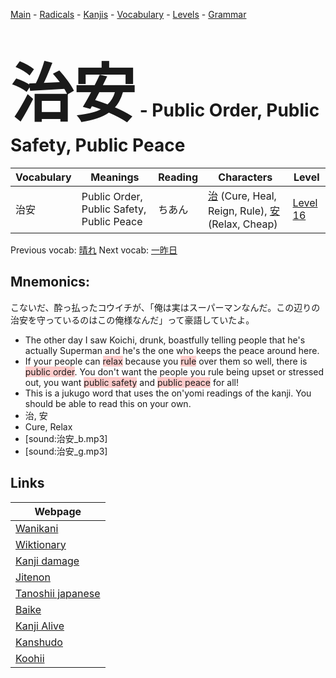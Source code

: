 <style> bigfont {font-size: 100px}</style>
[Main](../README.md) -
[Radicals](../radicals.md) -
[Kanjis](../kanjis.md) -
[Vocabulary](../vocabulary.md) -
[Levels](../levels.md) -
[Grammar](../grammar.md)
# <bigfont> 治安</bigfont> - Public Order, Public Safety, Public Peace 

| Vocabulary | Meanings | Reading | Characters | Level |
| --- | --- | --- | --- | --- |
| 治安 | Public Order, Public Safety, Public Peace | ちあん |  [治](../kanjis/治.md) (Cure, Heal, Reign, Rule), [安](../kanjis/安.md) (Relax, Cheap) | [Level 16](../levels/wk_level16.md) |

Previous vocab: [晴れ](晴れ.md) Next vocab: [一昨日](一昨日.md) 

## Mnemonics:
こないだ、酔っ払ったコウイチが、「俺は実はスーパーマンなんだ。この辺りの治安を守っているのはこの俺様なんだ」って豪語していたよ。
* The other day I saw Koichi, drunk, boastfully telling people that he's actually Superman and he's the one who keeps the peace around here.
* If your people can <span style="background-color:#ffcccb"> relax</span> because you <span style="background-color:#ffcccb"> rule</span> over them so well, there is <span style="background-color:#ffcccb"> public order</span>. You don't want the people you rule being upset or stressed out, you want <span style="background-color:#ffcccb"> public safety</span> and <span style="background-color:#ffcccb"> public peace</span> for all!
* This is a jukugo word that uses the on'yomi readings of the kanji. You should be able to read this on your own.
* 治, 安
* Cure, Relax
* [sound:治安_b.mp3]
* [sound:治安_g.mp3]


## Links 

| Webpage |
| --- |
| [Wanikani          ](https://www.wanikani.com/kanji/治安) |
| [Wiktionary        ](https://en.wiktionary.org/wiki/治安) |
| [Kanji damage      ](http://www.kanjidamage.com/kanji/search?utf8=✓&q=治安) |
| [Jitenon           ](https://jitenon.com/kanji/治安) |
| [Tanoshii japanese ](https://www.tanoshiijapanese.com/dictionary/kanji.cfm?k=治安) |
| [Baike             ](https://baike.baidu.com/item/治安) |
| [Kanji Alive       ](https://app.kanjialive.com/治安) |
| [Kanshudo          ](https://www.kanshudo.com/searchmn?q=治安) |
| [Koohii            ](https://kanji.koohii.com/study/kanji/治安) |

